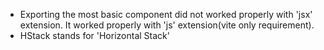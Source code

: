 - Exporting the most basic component did not worked properly with 'jsx' extension. It worked properly with 'js' extension(vite only requirement).
- HStack stands for 'Horizontal Stack'
